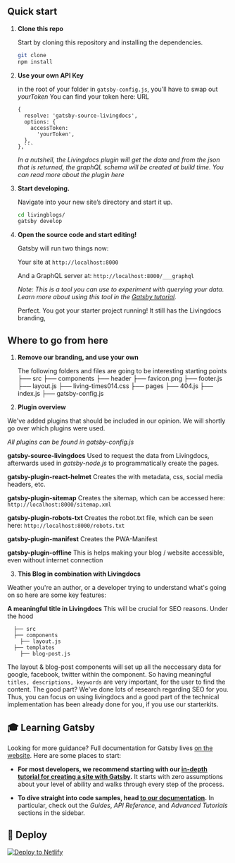 ## Quick start

1.  **Clone this repo**

    Start by cloning this repository and installing the dependencies.

    ```sh
    git clone
    npm install
    ```

2.  **Use your own API Key**

    in the root of your folder in `gatsby-config.js`, you'll have to swap out _yourToken_
    You can find your token here: URL


    ````
    {
      resolve: 'gatsby-source-livingdocs',
      options: {
        accessToken:
          'yourToken',
      },
    },```

    ````

    _In a nutshell, the Livingdocs plugin will get the data and from the json that is returned, the graphQL schema will be created at build time. You can read more about the plugin here_

3.  **Start developing.**

    Navigate into your new site’s directory and start it up.

    ```sh
    cd livingblogs/
    gatsby develop
    ```

4.  **Open the source code and start editing!**

    Gatsby will run two things now:

    Your site at `http://localhost:8000`

    And a GraphQL server at: `http://localhost:8000/___graphql`

    _Note: This is a tool you can use to experiment with querying your data. Learn more about using this tool in the [Gatsby tutorial](https://www.gatsbyjs.org/tutorial/part-five/#introducing-graphiql)._

    Perfect. You got your starter project running!
    It still has the Livingdocs branding,

## Where to go from here

1. **Remove our branding, and use your own**

   The following folders and files are going to be interesting starting points
   ├── src
   ├── components
   ├── header
   ├── favicon.png
   ├── footer.js
   ├── layout.js
   ├── living-times014.css
   ├── pages
   ├── 404.js
   ├── index.js
   ├── gatsby-config.js

2. **Plugin overview**

We've added plugins that should be included in our opinion. We will shortly go over which plugins were used.

_All plugins can be found in gatsby-config.js_

**gatsby-source-livingdocs**
Used to request the data from Livingdocs, afterwards used in _gatsby-node.js_ to programmatically create the pages.

**gatsby-plugin-react-helmet**
Creates the <head> with metadata, css, social media headers, etc.

**gatsby-plugin-sitemap**
Creates the sitemap, which can be accessed here:
`http://localhost:8000/sitemap.xml`

**gatsby-plugin-robots-txt**
Creates the robot.txt file, which can be seen here:
`http://localhost:8000/robots.txt`

**gatsby-plugin-manifest**
Creates the PWA-Manifest

**gatsby-plugin-offline**
This is helps making your blog / website accessible, even without internet connection

3. **This Blog in combination with Livingdocs**

Weather you're an author, or a developer trying to understand what's going on so here are some key features:

**A meaningful title in Livingdocs**
This will be crucial for SEO reasons. Under the hood

      ├── src
      ├── components
        ├── layout.js
      ├── templates
        ├── blog-post.js

The layout & blog-post components will set up all the neccessary data for google, facebook, twitter within the <head> component.
So having meaningful `titles, descriptions, keywords` are very important, for the user to find the content.
The good part? We've done lots of research regarding SEO for you. Thus, you can focus on using livingdocs and a good part of the technical implementation has been already done for you, if you use our starterkits.

## 🎓 Learning Gatsby

Looking for more guidance? Full documentation for Gatsby lives [on the website](https://www.gatsbyjs.org/). Here are some places to start:

- **For most developers, we recommend starting with our [in-depth tutorial for creating a site with Gatsby](https://www.gatsbyjs.org/tutorial/).** It starts with zero assumptions about your level of ability and walks through every step of the process.

- **To dive straight into code samples, head [to our documentation](https://www.gatsbyjs.org/docs/).** In particular, check out the _Guides_, _API Reference_, and _Advanced Tutorials_ sections in the sidebar.

## 💫 Deploy

[![Deploy to Netlify](https://www.netlify.com/img/deploy/button.svg)](https://app.netlify.com/start/deploy?repository=https://github.com/gatsbyjs/gatsby-starter-default)
